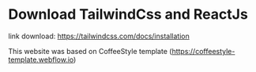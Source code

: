 # Download TailwindCss and ReactJs

link download: https://tailwindcss.com/docs/installation

This website was based on CoffeeStyle template (https://coffeestyle-template.webflow.io)
